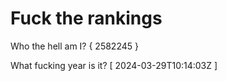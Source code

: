 # Fuck the rankings

Who the hell am I?
{ 2582245 }

What fucking year is it?
[ 2024-03-29T10:14:03Z ]
